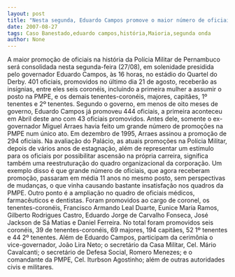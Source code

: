 ```yaml
---
layout: post
title: "Nesta segunda, Eduardo Campos promove o maior número de oficiais na história da PM "
date: 2007-08-27
tags: Caso Banestado,eduardo campos,história,Maioria,segunda onda
author: None
---
```

A maior promo&ccedil;&atilde;o de oficiais na hist&oacute;ria da Pol&iacute;cia Militar de Pernambuco ser&aacute; consolidada nesta segunda-feira (27/08), em solenidade presidida pelo governador Eduardo Campos, &agrave;s 16 horas, no est&aacute;dio do Quartel do Derby. 
401 oficiais, promovidos no &uacute;ltimo dia 21 de agosto, receber&atilde;o as ins&iacute;gnias, entre eles seis coron&eacute;is, incluindo a primeira mulher a assumir o posto na PMPE, e os demais tenentes-coron&eacute;is, majores, capit&atilde;es, 1&ordm; tenentes e 2&ordm; tenentes. 
Segundo o governo, em menos de oito meses de governo, Eduardo Campos j&aacute; promoveu 444 oficiais, a primeira aconteceu em Abril deste ano com 43 oficiais promovidos. Antes dele, somente o ex-governador Miguel Arraes havia feito um grande n&uacute;mero de promo&ccedil;&otilde;es na PMPE num &uacute;nico ato. Em dezembro de 1995, Arraes assinou a promo&ccedil;&atilde;o de 294 oficiais. 
Na avalia&ccedil;&atilde;o do Pal&aacute;cio, as atuais promo&ccedil;&otilde;es na Pol&iacute;cia Militar, depois de v&aacute;rios anos de estagna&ccedil;&atilde;o, al&eacute;m de representar um est&iacute;mulo para os oficiais por possibilitar ascens&atilde;o na pr&oacute;pria carreira, significa tamb&eacute;m uma reestrutura&ccedil;&atilde;o do quadro organizacional da corpora&ccedil;&atilde;o. Um exemplo disso &eacute; que grande n&uacute;mero de oficiais, que agora receberam promo&ccedil;&atilde;o, passaram em m&eacute;dia 11 anos no mesmo posto, sem perspectivas de mudan&ccedil;as, o que vinha causando bastante insatisfa&ccedil;&atilde;o nos quadros da PMPE.
Outro ponto &eacute; a amplia&ccedil;&atilde;o no quadro de oficiais m&eacute;dicos, farmac&ecirc;uticos e dentistas. Foram promovidos ao cargo de coronel, os tenentes-coron&eacute;is, Francisco Armando Leal Duarte, Eunice Maria Ramos, Gilberto Rodrigues Castro, Eduardo Jorge de Carvalho Fonseca, Jos&eacute; Jackson de S&aacute; Matias e Daniel Ferreira. 
No total foram promovidos seis coron&eacute;is, 39 de tenentes-coron&eacute;is, 69 majores, 194 capit&atilde;es, 52 1&ordm; tenentes e 44 2&ordm; tenentes. Al&eacute;m de Eduardo Campos, participam da cerim&ocirc;nia o vice-governador, Jo&atilde;o Lira Neto; o secret&aacute;rio da Casa Militar, Cel. M&aacute;rio Cavalcanti; o secret&aacute;rio de Defesa Social, Romero Menezes; e o comandante da PMPE, Cel. Iturbson Agostinho; al&eacute;m de outras autoridades civis e militares.&nbsp; 